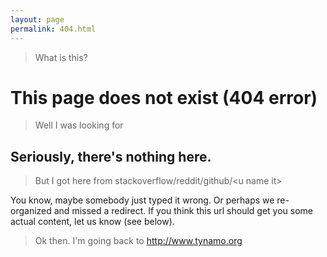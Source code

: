 ```yaml
---
layout: page
permalink: 404.html
---
```

> What is this?

# This page does not exist (**404 error**)

> Well I was looking for 
<script type="text/javascript">
	document.write(window.location);
</script>

## Seriously, there's nothing here.

> But I got here from stackoverflow/reddit/github/\<u name it\>

You know, maybe somebody just typed it wrong. Or perhaps we re-organized and missed a redirect. If you think this url should get you some actual content, let us know (see below).

> Ok then. I'm going back to <http://www.tynamo.org>

